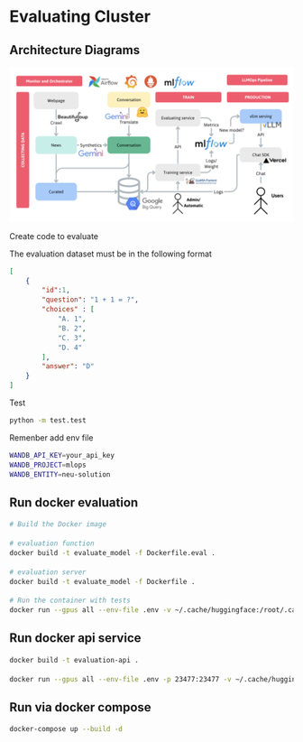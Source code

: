 # Evaluating Cluster

## Architecture Diagrams
![Architecture Diagram](./assets/diagrams.png)


Create code to evaluate

The evaluation dataset must be in the following format

```json
[
    {
        "id":1,
        "question": "1 + 1 = ?",
        "choices" : [
            "A. 1",
            "B. 2",
            "C. 3",
            "D. 4"
        ],
        "answer": "D"
    }
]
```

Test
```bash
python -m test.test
```

Remenber add env file
```bash
WANDB_API_KEY=your_api_key
WANDB_PROJECT=mlops
WANDB_ENTITY=neu-solution
```

## Run docker evaluation 
```bash
# Build the Docker image

# evaluation function
docker build -t evaluate_model -f Dockerfile.eval .

# evaluation server
docker build -t evaluate_model -f Dockerfile .

# Run the container with tests
docker run --gpus all --env-file .env -v ~/.cache/huggingface:/root/.cache/huggingface  evaluate_model 
```

## Run docker api service
```bash
docker build -t evaluation-api .

docker run --gpus all --env-file .env -p 23477:23477 -v ~/.cache/huggingface:/root/.cache/huggingface evaluation-api
```

## Run via docker compose
```bash
docker-compose up --build -d
```

